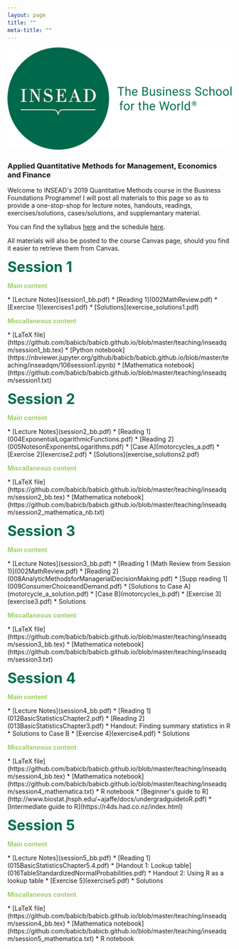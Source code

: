 ```yaml
---
layout: page 
title: ""
meta-title: ""
---
```


![profile_pic](/img/insead_logo2.png)

### Applied Quantitative Methods for Management, Economics and Finance 

Welcome to INSEAD's 2019 Quantitative Methods course in the Business Foundations Programme! I will post all materials to this page so as to provide a one-stop-shop for lecture notes, handouts, readings, exercises/solutions, cases/solutions, and supplemantary material.  

You can find the syllabus [here](001qm_syllabus_babic.pdf) and the schedule [here](002qm_schedule_babic.pdf).

All materials will also be posted to the course Canvas page, should you find it easier to retrieve them from Canvas. 
 
<p><b><font size="6"><font color="006E51">Session 1</font></font></b></p>

<p><b><font color="A0CE67">Main content</font></b></p>
 * [Lecture Notes](session1_bb.pdf) 
 * [Reading 1](002MathReview.pdf)
 * [Exercise 1](exercises1.pdf)
 * [Solutions](exercise_solutions1.pdf)

<p><b><font color="A0CE67">Miscallaneous content</font></b></p>
 * [LaTeX file](https://github.com/babicb/babicb.github.io/blob/master/teaching/inseadqm/session1_bb.tex) 
 * [Python notebook](https://nbviewer.jupyter.org/github/babicb/babicb.github.io/blob/master/teaching/inseadqm/106session1.ipynb) 
 * [Mathematica notebook](https://github.com/babicb/babicb.github.io/blob/master/teaching/inseadqm/session1.txt)



<p><b><font size="6"><font color="006E51">Session 2</font></font></b></p>

<p><b><font color="A0CE67">Main content</font></b></p>
 * [Lecture Notes](session2_bb.pdf)
 * [Reading 1](004ExponentialLogarithmicFunctions.pdf)
 * [Reading 2](005NotesonExponentsLogarithms.pdf)
 * [Case A](motorcycles_a.pdf)
 * [Exercise 2](exercise2.pdf)
 * [Solutions](exercise_solutions2.pdf)

<p><b><font color="A0CE67">Miscallaneous content</font></b></p>
 * [LaTeX file](https://github.com/babicb/babicb.github.io/blob/master/teaching/inseadqm/session2_bb.tex)
 * [Mathematica notebook](https://github.com/babicb/babicb.github.io/blob/master/teaching/inseadqm/session2_mathematica_nb.txt)
 
<p><b><font size="6"><font color="006E51">Session 3</font></font></b></p>

<p><b><font color="A0CE67">Main content</font></b></p>
 * [Lecture Notes](session3_bb.pdf) 
 * [Reading 1 (Math Review from Session 1)](002MathReview.pdf)
 * [Reading 2](008AnalyticMethodsforManagerialDecisionMaking.pdf)
 * [Supp reading 1](009ConsumerChoiceandDemand.pdf)
 * [Solutions to Case A](motorcycle_a_solution.pdf)
 * [Case B](motorcycles_b.pdf)
 * [Exercise 3](exercise3.pdf)
 * Solutions

<p><b><font color="A0CE67">Miscallaneous content</font></b></p>
 * [LaTeX file](https://github.com/babicb/babicb.github.io/blob/master/teaching/inseadqm/session3_bb.tex) 
 * [Mathematica notebook](https://github.com/babicb/babicb.github.io/blob/master/teaching/inseadqm/session3.txt)

<p><b><font size="6"><font color="006E51">Session 4</font></font></b></p>

<p><b><font color="A0CE67">Main content</font></b></p>
 * [Lecture Notes](session4_bb.pdf) 
 * [Reading 1](012BasicStatisticsChapter2.pdf)
 * [Reading 2](013BasicStatisticsChapter3.pdf)
 * Handout: Finding summary statistics in R
 * Solutions to Case B
 * [Exercise 4](exercise4.pdf)
 * Solutions

<p><b><font color="A0CE67">Miscallaneous content</font></b></p>
 * [LaTeX file](https://github.com/babicb/babicb.github.io/blob/master/teaching/inseadqm/session4_bb.tex)
 * [Mathematica notebook](https://github.com/babicb/babicb.github.io/blob/master/teaching/inseadqm/session4_mathematica.txt)
 * R notebook 
 * [Beginner's guide to R](http://www.biostat.jhsph.edu/~ajaffe/docs/undergradguidetoR.pdf) 
 * [Intermediate guide to R](https://r4ds.had.co.nz/index.html)
 

<p><b><font size="6"><font color="006E51">Session 5</font></font></b></p>

<p><b><font color="A0CE67">Main content</font></b></p>
 * [Lecture Notes](session5_bb.pdf)
 * [Reading 1](015BasicStatisticsChapter5.4.pdf)
 * [Handout 1: Lookup table](016TableStandardizedNormalProbabilities.pdf)
 * Handout 2: Using R as a lookup table
 * [Exercise 5](exercise5.pdf)
 * Solutions

<p><b><font color="A0CE67">Miscallaneous content</font></b></p>
 * [LaTeX file](https://github.com/babicb/babicb.github.io/blob/master/teaching/inseadqm/session4_bb.tex)
 * [Mathematica notebook](https://github.com/babicb/babicb.github.io/blob/master/teaching/inseadqm/session5_mathematica.txt)
 * R notebook
